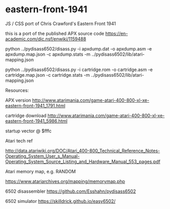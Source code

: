 # eastern-front-1941
JS / CSS port of Chris Crawford's Eastern Front 1941


this is a port of the published APX source code https://en-academic.com/dic.nsf/enwiki/1159488



python ../pydisass6502/disass.py -i apxdump.dat -o apxdump.asm -e apxdump.map.json -c apxdump.stats -m ../pydisass6502/lib/atari-mapping.json

python ../pydisass6502/disass.py -i cartridge.rom -o cartridge.asm -e cartridge.map.json -c cartridge.stats -m ../pydisass6502/lib/atari-mapping.json


Resources:

APX version
http://www.atarimania.com/game-atari-400-800-xl-xe-eastern-front-1941_1791.html

cartridge download
http://www.atarimania.com/game-atari-400-800-xl-xe-eastern-front-1941_5986.html

startup vector @ $fffc


Atari tech ref

http://data.atariwiki.org/DOC/Atari_400-800_Technical_Reference_Notes-Operating_System_User_s_Manual-Operating_System_Source_Listing_and_Hardware_Manual_553_pages.pdf


Atari memory map, e.g. RANDOM

https://www.atariarchives.org/mapping/memorymap.php


6502 disassembler
https://github.com/Esshahn/pydisass6502


6502 simulator
https://skilldrick.github.io/easy6502/
